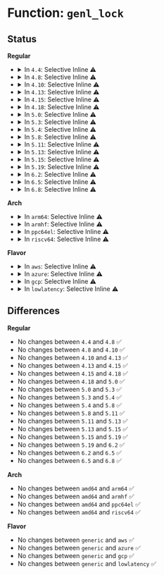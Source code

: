 # Function: <code>genl_lock</code>

## Status
<b>Regular</b>
<ul>
<li>
<details>
<summary>In <code>4.4</code>: Selective Inline ⚠️</summary>

```c
void genl_lock();
```

**Collision:** Unique Global

**Inline:** Selective

**Transformation:** False

**Instances:**

```
In net/netlink/genetlink.c (ffffffff8174f0f0)
Location: net/netlink/genetlink.c:29
Inline: True
Inline callers:
  - net/netlink/genetlink.c:genl_lock_done
  - net/netlink/genetlink.c:genl_lock_dumpit
  - net/netlink/genetlink.c:genl_family_rcv_msg
  - net/netlink/genetlink.c:genl_rcv_msg
  - net/netlink/genetlink.c:ctrl_getfamily
  - net/netlink/genetlink.c:genl_unregister_family
```
**Symbols:**

```
ffffffff8174f0f0-ffffffff8174f107: genl_lock (STB_GLOBAL)
```
</details>
</li>
<li>
<details>
<summary>In <code>4.8</code>: Selective Inline ⚠️</summary>

```c
void genl_lock();
```

**Collision:** Unique Global

**Inline:** Selective

**Transformation:** False

**Instances:**

```
In net/netlink/genetlink.c (ffffffff817bc197)
Location: net/netlink/genetlink.c:29
Inline: True
Inline callers:
  - net/netlink/genetlink.c:ctrl_getfamily
  - net/netlink/genetlink.c:genl_rcv_msg
  - net/netlink/genetlink.c:genl_family_rcv_msg
  - net/netlink/genetlink.c:genl_lock_done
  - net/netlink/genetlink.c:genl_lock_dumpit
  - net/netlink/genetlink.c:genl_lock_start
  - net/netlink/genetlink.c:genl_unregister_family
```
**Symbols:**

```
ffffffff817bb0b0-ffffffff817bb0c7: genl_lock (STB_GLOBAL)
```
</details>
</li>
<li>
<details>
<summary>In <code>4.10</code>: Selective Inline ⚠️</summary>

```c
void genl_lock();
```

**Collision:** Unique Global

**Inline:** Selective

**Transformation:** False

**Instances:**

```
In net/netlink/genetlink.c (ffffffff817ebb77)
Location: net/netlink/genetlink.c:30
Inline: True
Inline callers:
  - net/netlink/genetlink.c:ctrl_getfamily
  - net/netlink/genetlink.c:genl_rcv_msg
  - net/netlink/genetlink.c:genl_family_rcv_msg
  - net/netlink/genetlink.c:genl_lock_done
  - net/netlink/genetlink.c:genl_lock_dumpit
  - net/netlink/genetlink.c:genl_lock_start
  - net/netlink/genetlink.c:genl_unregister_family
```
**Symbols:**

```
ffffffff817eaa50-ffffffff817eaa67: genl_lock (STB_GLOBAL)
```
</details>
</li>
<li>
<details>
<summary>In <code>4.13</code>: Selective Inline ⚠️</summary>

```c
void genl_lock();
```

**Collision:** Unique Global

**Inline:** Selective

**Transformation:** False

**Instances:**

```
In net/netlink/genetlink.c (ffffffff8180badc)
Location: net/netlink/genetlink.c:30
Inline: True
Inline callers:
  - net/netlink/genetlink.c:ctrl_getfamily
  - net/netlink/genetlink.c:genl_rcv_msg
  - net/netlink/genetlink.c:genl_family_rcv_msg
  - net/netlink/genetlink.c:genl_lock_done
  - net/netlink/genetlink.c:genl_lock_dumpit
  - net/netlink/genetlink.c:genl_lock_start
  - net/netlink/genetlink.c:genl_unregister_family
```
**Symbols:**

```
ffffffff8180a9d0-ffffffff8180a9e7: genl_lock (STB_GLOBAL)
```
</details>
</li>
<li>
<details>
<summary>In <code>4.15</code>: Selective Inline ⚠️</summary>

```c
void genl_lock();
```

**Collision:** Unique Global

**Inline:** Selective

**Transformation:** False

**Instances:**

```
In net/netlink/genetlink.c (ffffffff8188aa6c)
Location: net/netlink/genetlink.c:31
Inline: True
Inline callers:
  - net/netlink/genetlink.c:ctrl_getfamily
  - net/netlink/genetlink.c:genl_rcv_msg
  - net/netlink/genetlink.c:genl_family_rcv_msg
  - net/netlink/genetlink.c:genl_lock_done
  - net/netlink/genetlink.c:genl_lock_dumpit
  - net/netlink/genetlink.c:genl_lock_start
  - net/netlink/genetlink.c:genl_unregister_family
```
**Symbols:**

```
ffffffff81889900-ffffffff81889917: genl_lock (STB_GLOBAL)
```
</details>
</li>
<li>
<details>
<summary>In <code>4.18</code>: Selective Inline ⚠️</summary>

```c
void genl_lock();
```

**Collision:** Unique Global

**Inline:** Selective

**Transformation:** False

**Instances:**

```
In net/netlink/genetlink.c (ffffffff818de0a1)
Location: net/netlink/genetlink.c:31
Inline: True
Inline callers:
  - net/netlink/genetlink.c:ctrl_getfamily
  - net/netlink/genetlink.c:genl_rcv_msg
  - net/netlink/genetlink.c:genl_family_rcv_msg
  - net/netlink/genetlink.c:genl_lock_done
  - net/netlink/genetlink.c:genl_lock_dumpit
  - net/netlink/genetlink.c:genl_lock_start
  - net/netlink/genetlink.c:genl_unregister_family
```
**Symbols:**

```
ffffffff818dd400-ffffffff818dd417: genl_lock (STB_GLOBAL)
```
</details>
</li>
<li>
<details>
<summary>In <code>5.0</code>: Selective Inline ⚠️</summary>

```c
void genl_lock();
```

**Collision:** Unique Global

**Inline:** Selective

**Transformation:** False

**Instances:**

```
In net/netlink/genetlink.c (ffffffff8190aa61)
Location: net/netlink/genetlink.c:31
Inline: True
Inline callers:
  - net/netlink/genetlink.c:ctrl_getfamily
  - net/netlink/genetlink.c:genl_rcv_msg
  - net/netlink/genetlink.c:genl_family_rcv_msg
  - net/netlink/genetlink.c:genl_lock_done
  - net/netlink/genetlink.c:genl_lock_dumpit
  - net/netlink/genetlink.c:genl_lock_start
  - net/netlink/genetlink.c:genl_unregister_family
```
**Symbols:**

```
ffffffff81909dc0-ffffffff81909dd7: genl_lock (STB_GLOBAL)
```
</details>
</li>
<li>
<details>
<summary>In <code>5.3</code>: Selective Inline ⚠️</summary>

```c
void genl_lock();
```

**Collision:** Unique Global

**Inline:** Selective

**Transformation:** False

**Instances:**

```
In net/netlink/genetlink.c (ffffffff8196be5f)
Location: net/netlink/genetlink.c:31
Inline: True
Inline callers:
  - net/netlink/genetlink.c:ctrl_getfamily
  - net/netlink/genetlink.c:genl_rcv_msg
  - net/netlink/genetlink.c:genl_family_rcv_msg
  - net/netlink/genetlink.c:genl_lock_done
  - net/netlink/genetlink.c:genl_lock_dumpit
  - net/netlink/genetlink.c:genl_lock_start
  - net/netlink/genetlink.c:genl_unregister_family
```
**Symbols:**

```
ffffffff8196b1a0-ffffffff8196b1b7: genl_lock (STB_GLOBAL)
```
</details>
</li>
<li>
<details>
<summary>In <code>5.4</code>: Selective Inline ⚠️</summary>

```c
void genl_lock();
```

**Collision:** Unique Global

**Inline:** Selective

**Transformation:** False

**Instances:**

```
In net/netlink/genetlink.c (ffffffff819a280f)
Location: net/netlink/genetlink.c:31
Inline: True
Inline callers:
  - net/netlink/genetlink.c:ctrl_getfamily
  - net/netlink/genetlink.c:genl_rcv_msg
  - net/netlink/genetlink.c:genl_family_rcv_msg
  - net/netlink/genetlink.c:genl_lock_done
  - net/netlink/genetlink.c:genl_lock_dumpit
  - net/netlink/genetlink.c:genl_lock_start
  - net/netlink/genetlink.c:genl_unregister_family
```
**Symbols:**

```
ffffffff819a1b50-ffffffff819a1b67: genl_lock (STB_GLOBAL)
```
</details>
</li>
<li>
<details>
<summary>In <code>5.8</code>: Selective Inline ⚠️</summary>

```c
void genl_lock();
```

**Collision:** Unique Global

**Inline:** Selective

**Transformation:** False

**Instances:**

```
In net/netlink/genetlink.c (ffffffff81a7d59d)
Location: net/netlink/genetlink.c:31
Inline: True
Inline callers:
  - net/netlink/genetlink.c:ctrl_getfamily
  - net/netlink/genetlink.c:genl_rcv_msg
  - net/netlink/genetlink.c:genl_family_rcv_msg_dumpit
  - net/netlink/genetlink.c:genl_lock_done
  - net/netlink/genetlink.c:genl_lock_dumpit
  - net/netlink/genetlink.c:genl_start
  - net/netlink/genetlink.c:genl_unregister_family
```
**Symbols:**

```
ffffffff81a7b610-ffffffff81a7b627: genl_lock (STB_GLOBAL)
```
</details>
</li>
<li>
<details>
<summary>In <code>5.11</code>: Selective Inline ⚠️</summary>

```c
void genl_lock();
```

**Collision:** Unique Global

**Inline:** Selective

**Transformation:** False

**Instances:**

```
In net/netlink/genetlink.c (ffffffff81a8615d)
Location: net/netlink/genetlink.c:31
Inline: True
Inline callers:
  - net/netlink/genetlink.c:ctrl_getfamily
  - net/netlink/genetlink.c:genl_rcv_msg
  - net/netlink/genetlink.c:genl_family_rcv_msg_dumpit
  - net/netlink/genetlink.c:genl_lock_done
  - net/netlink/genetlink.c:genl_lock_dumpit
  - net/netlink/genetlink.c:genl_start
  - net/netlink/genetlink.c:genl_unregister_family
```
**Symbols:**

```
ffffffff81a84460-ffffffff81a84477: genl_lock (STB_GLOBAL)
```
</details>
</li>
<li>
<details>
<summary>In <code>5.13</code>: Selective Inline ⚠️</summary>

```c
void genl_lock();
```

**Collision:** Unique Global

**Inline:** Selective

**Transformation:** False

**Instances:**

```
In net/netlink/genetlink.c (ffffffff81a6e432)
Location: net/netlink/genetlink.c:31
Inline: True
Inline callers:
  - net/netlink/genetlink.c:genl_bind
  - net/netlink/genetlink.c:ctrl_getfamily
  - net/netlink/genetlink.c:genl_rcv_msg
  - net/netlink/genetlink.c:genl_family_rcv_msg_dumpit
  - net/netlink/genetlink.c:genl_lock_done
  - net/netlink/genetlink.c:genl_lock_dumpit
  - net/netlink/genetlink.c:genl_start
  - net/netlink/genetlink.c:genl_unregister_family
```
**Symbols:**

```
ffffffff81a6d550-ffffffff81a6d567: genl_lock (STB_GLOBAL)
```
</details>
</li>
<li>
<details>
<summary>In <code>5.15</code>: Selective Inline ⚠️</summary>

```c
void genl_lock();
```

**Collision:** Unique Global

**Inline:** Selective

**Transformation:** False

**Instances:**

```
In net/netlink/genetlink.c (ffffffff81b27ab2)
Location: net/netlink/genetlink.c:31
Inline: True
Inline callers:
  - net/netlink/genetlink.c:genl_bind
  - net/netlink/genetlink.c:ctrl_getfamily
  - net/netlink/genetlink.c:genl_rcv_msg
  - net/netlink/genetlink.c:genl_family_rcv_msg_dumpit
  - net/netlink/genetlink.c:genl_lock_done
  - net/netlink/genetlink.c:genl_lock_dumpit
  - net/netlink/genetlink.c:genl_start
  - net/netlink/genetlink.c:genl_unregister_family
```
**Symbols:**

```
ffffffff81b26bd0-ffffffff81b26be7: genl_lock (STB_GLOBAL)
```
</details>
</li>
<li>
<details>
<summary>In <code>5.19</code>: Selective Inline ⚠️</summary>

```c
void genl_lock();
```

**Collision:** Unique Global

**Inline:** Selective

**Transformation:** False

**Instances:**

```
In net/netlink/genetlink.c (ffffffff81cb0ad7)
Location: net/netlink/genetlink.c:31
Inline: True
Inline callers:
  - net/netlink/genetlink.c:genl_bind
  - net/netlink/genetlink.c:ctrl_getfamily
  - net/netlink/genetlink.c:genl_rcv_msg
  - net/netlink/genetlink.c:genl_family_rcv_msg_dumpit
  - net/netlink/genetlink.c:genl_lock_done
  - net/netlink/genetlink.c:genl_lock_dumpit
  - net/netlink/genetlink.c:genl_start
  - net/netlink/genetlink.c:genl_unregister_family
```
**Symbols:**

```
ffffffff81caf970-ffffffff81caf98d: genl_lock (STB_GLOBAL)
```
</details>
</li>
<li>
<details>
<summary>In <code>6.2</code>: Selective Inline ⚠️</summary>

```c
void genl_lock();
```

**Collision:** Unique Global

**Inline:** Selective

**Transformation:** False

**Instances:**

```
In net/netlink/genetlink.c (ffffffff81e6f9d9)
Location: net/netlink/genetlink.c:31
Inline: True
Inline callers:
  - net/netlink/genetlink.c:ctrl_getfamily
  - net/netlink/genetlink.c:genl_rcv_msg
  - net/netlink/genetlink.c:genl_family_rcv_msg_dumpit
  - net/netlink/genetlink.c:genl_lock_done
  - net/netlink/genetlink.c:genl_lock_dumpit
  - net/netlink/genetlink.c:genl_start
  - net/netlink/genetlink.c:genl_unregister_family
```
**Symbols:**

```
ffffffff81e6d020-ffffffff81e6d03d: genl_lock (STB_GLOBAL)
```
</details>
</li>
<li>
<details>
<summary>In <code>6.5</code>: Selective Inline ⚠️</summary>

```c
void genl_lock();
```

**Collision:** Unique Global

**Inline:** Selective

**Transformation:** False

**Instances:**

```
In net/netlink/genetlink.c (ffffffff81ecbe59)
Location: net/netlink/genetlink.c:31
Inline: True
Inline callers:
  - net/netlink/genetlink.c:ctrl_getfamily
  - net/netlink/genetlink.c:genl_rcv_msg
  - net/netlink/genetlink.c:genl_family_rcv_msg_dumpit
  - net/netlink/genetlink.c:genl_lock_done
  - net/netlink/genetlink.c:genl_lock_dumpit
  - net/netlink/genetlink.c:genl_start
  - net/netlink/genetlink.c:genl_unregister_family
```
**Symbols:**

```
ffffffff81ec9130-ffffffff81ec914d: genl_lock (STB_GLOBAL)
```
</details>
</li>
<li>
<details>
<summary>In <code>6.8</code>: Selective Inline ⚠️</summary>

```c
void genl_lock();
```

**Collision:** Unique Global

**Inline:** Selective

**Transformation:** False

**Instances:**

```
In net/netlink/genetlink.c (ffffffff81f8f379)
Location: net/netlink/genetlink.c:31
Inline: True
Inline callers:
  - net/netlink/genetlink.c:ctrl_getfamily
  - net/netlink/genetlink.c:genl_rcv_msg
  - net/netlink/genetlink.c:genl_family_rcv_msg_dumpit
  - net/netlink/genetlink.c:genl_done
  - net/netlink/genetlink.c:genl_dumpit
  - net/netlink/genetlink.c:genl_start
  - net/netlink/genetlink.c:genl_unregister_family
```
**Symbols:**

```
ffffffff81f8c350-ffffffff81f8c36d: genl_lock (STB_GLOBAL)
```
</details>
</li>
</ul>
<b>Arch</b>
<ul>
<li>
<details>
<summary>In <code>arm64</code>: Selective Inline ⚠️</summary>

```c
void genl_lock();
```

**Collision:** Unique Global

**Inline:** Selective

**Transformation:** False

**Instances:**

```
In net/netlink/genetlink.c (ffff800010c51acc)
Location: net/netlink/genetlink.c:31
Inline: True
Inline callers:
  - net/netlink/genetlink.c:ctrl_getfamily
  - net/netlink/genetlink.c:genl_rcv_msg
  - net/netlink/genetlink.c:genl_family_rcv_msg
  - net/netlink/genetlink.c:genl_lock_done
  - net/netlink/genetlink.c:genl_lock_dumpit
  - net/netlink/genetlink.c:genl_lock_start
  - net/netlink/genetlink.c:genl_unregister_family
```
**Symbols:**

```
ffff800010c50648-ffff800010c5066c: genl_lock (STB_GLOBAL)
```
</details>
</li>
<li>
<details>
<summary>In <code>armhf</code>: Selective Inline ⚠️</summary>

```c
void genl_lock();
```

**Collision:** Unique Global

**Inline:** Selective

**Transformation:** False

**Instances:**

```
In net/netlink/genetlink.c (c0d611b8)
Location: net/netlink/genetlink.c:31
Inline: True
Inline callers:
  - net/netlink/genetlink.c:ctrl_getfamily
  - net/netlink/genetlink.c:genl_rcv_msg
  - net/netlink/genetlink.c:genl_family_rcv_msg
  - net/netlink/genetlink.c:genl_lock_done
  - net/netlink/genetlink.c:genl_lock_dumpit
  - net/netlink/genetlink.c:genl_lock_start
  - net/netlink/genetlink.c:genl_unregister_family
```
**Symbols:**

```
c0d60364-c0d60388: genl_lock (STB_GLOBAL)
```
</details>
</li>
<li>
<details>
<summary>In <code>ppc64el</code>: Selective Inline ⚠️</summary>

```c
void genl_lock();
```

**Collision:** Unique Global

**Inline:** Selective

**Transformation:** False

**Instances:**

```
In net/netlink/genetlink.c (c000000000d50538)
Location: net/netlink/genetlink.c:31
Inline: True
Inline callers:
  - net/netlink/genetlink.c:ctrl_getfamily
  - net/netlink/genetlink.c:genl_rcv_msg
  - net/netlink/genetlink.c:genl_family_rcv_msg
  - net/netlink/genetlink.c:genl_lock_done
  - net/netlink/genetlink.c:genl_lock_dumpit
  - net/netlink/genetlink.c:genl_lock_start
  - net/netlink/genetlink.c:genl_unregister_family
```
**Symbols:**

```
c000000000d4efa0-c000000000d4efdc: genl_lock (STB_GLOBAL)
```
</details>
</li>
<li>
<details>
<summary>In <code>riscv64</code>: Selective Inline ⚠️</summary>

```c
void genl_lock();
```

**Collision:** Unique Global

**Inline:** Selective

**Transformation:** False

**Instances:**

```
In net/netlink/genetlink.c (ffffffe0007bcbf8)
Location: net/netlink/genetlink.c:31
Inline: True
Inline callers:
  - net/netlink/genetlink.c:ctrl_getfamily
  - net/netlink/genetlink.c:genl_rcv_msg
  - net/netlink/genetlink.c:genl_family_rcv_msg
  - net/netlink/genetlink.c:genl_lock_done
  - net/netlink/genetlink.c:genl_lock_dumpit
  - net/netlink/genetlink.c:genl_lock_start
  - net/netlink/genetlink.c:genl_unregister_family
```
**Symbols:**

```
ffffffe0007bbc40-ffffffe0007bbc6a: genl_lock (STB_GLOBAL)
```
</details>
</li>
</ul>
<b>Flavor</b>
<ul>
<li>
<details>
<summary>In <code>aws</code>: Selective Inline ⚠️</summary>

```c
void genl_lock();
```

**Collision:** Unique Global

**Inline:** Selective

**Transformation:** False

**Instances:**

```
In net/netlink/genetlink.c (ffffffff8194267f)
Location: net/netlink/genetlink.c:31
Inline: True
Inline callers:
  - net/netlink/genetlink.c:ctrl_getfamily
  - net/netlink/genetlink.c:genl_rcv_msg
  - net/netlink/genetlink.c:genl_family_rcv_msg
  - net/netlink/genetlink.c:genl_lock_done
  - net/netlink/genetlink.c:genl_lock_dumpit
  - net/netlink/genetlink.c:genl_lock_start
  - net/netlink/genetlink.c:genl_unregister_family
```
**Symbols:**

```
ffffffff819419c0-ffffffff819419d7: genl_lock (STB_GLOBAL)
```
</details>
</li>
<li>
<details>
<summary>In <code>azure</code>: Selective Inline ⚠️</summary>

```c
void genl_lock();
```

**Collision:** Unique Global

**Inline:** Selective

**Transformation:** False

**Instances:**

```
In net/netlink/genetlink.c (ffffffff818fc16f)
Location: net/netlink/genetlink.c:31
Inline: True
Inline callers:
  - net/netlink/genetlink.c:ctrl_getfamily
  - net/netlink/genetlink.c:genl_rcv_msg
  - net/netlink/genetlink.c:genl_family_rcv_msg
  - net/netlink/genetlink.c:genl_lock_done
  - net/netlink/genetlink.c:genl_lock_dumpit
  - net/netlink/genetlink.c:genl_lock_start
  - net/netlink/genetlink.c:genl_unregister_family
```
**Symbols:**

```
ffffffff818fb4b0-ffffffff818fb4c7: genl_lock (STB_GLOBAL)
```
</details>
</li>
<li>
<details>
<summary>In <code>gcp</code>: Selective Inline ⚠️</summary>

```c
void genl_lock();
```

**Collision:** Unique Global

**Inline:** Selective

**Transformation:** False

**Instances:**

```
In net/netlink/genetlink.c (ffffffff8199380f)
Location: net/netlink/genetlink.c:31
Inline: True
Inline callers:
  - net/netlink/genetlink.c:ctrl_getfamily
  - net/netlink/genetlink.c:genl_rcv_msg
  - net/netlink/genetlink.c:genl_family_rcv_msg
  - net/netlink/genetlink.c:genl_lock_done
  - net/netlink/genetlink.c:genl_lock_dumpit
  - net/netlink/genetlink.c:genl_lock_start
  - net/netlink/genetlink.c:genl_unregister_family
```
**Symbols:**

```
ffffffff81992b50-ffffffff81992b67: genl_lock (STB_GLOBAL)
```
</details>
</li>
<li>
<details>
<summary>In <code>lowlatency</code>: Selective Inline ⚠️</summary>

```c
void genl_lock();
```

**Collision:** Unique Global

**Inline:** Selective

**Transformation:** False

**Instances:**

```
In net/netlink/genetlink.c (ffffffff819b62ff)
Location: net/netlink/genetlink.c:31
Inline: True
Inline callers:
  - net/netlink/genetlink.c:ctrl_getfamily
  - net/netlink/genetlink.c:genl_rcv_msg
  - net/netlink/genetlink.c:genl_family_rcv_msg
  - net/netlink/genetlink.c:genl_lock_done
  - net/netlink/genetlink.c:genl_lock_dumpit
  - net/netlink/genetlink.c:genl_lock_start
  - net/netlink/genetlink.c:genl_unregister_family
```
**Symbols:**

```
ffffffff819b5640-ffffffff819b5657: genl_lock (STB_GLOBAL)
```
</details>
</li>
</ul>

## Differences
<b>Regular</b>
<ul>
<li>
No changes between <code>4.4</code> and <code>4.8</code> ✅
</li>
<li>
No changes between <code>4.8</code> and <code>4.10</code> ✅
</li>
<li>
No changes between <code>4.10</code> and <code>4.13</code> ✅
</li>
<li>
No changes between <code>4.13</code> and <code>4.15</code> ✅
</li>
<li>
No changes between <code>4.15</code> and <code>4.18</code> ✅
</li>
<li>
No changes between <code>4.18</code> and <code>5.0</code> ✅
</li>
<li>
No changes between <code>5.0</code> and <code>5.3</code> ✅
</li>
<li>
No changes between <code>5.3</code> and <code>5.4</code> ✅
</li>
<li>
No changes between <code>5.4</code> and <code>5.8</code> ✅
</li>
<li>
No changes between <code>5.8</code> and <code>5.11</code> ✅
</li>
<li>
No changes between <code>5.11</code> and <code>5.13</code> ✅
</li>
<li>
No changes between <code>5.13</code> and <code>5.15</code> ✅
</li>
<li>
No changes between <code>5.15</code> and <code>5.19</code> ✅
</li>
<li>
No changes between <code>5.19</code> and <code>6.2</code> ✅
</li>
<li>
No changes between <code>6.2</code> and <code>6.5</code> ✅
</li>
<li>
No changes between <code>6.5</code> and <code>6.8</code> ✅
</li>
</ul>
<b>Arch</b>
<ul>
<li>
No changes between <code>amd64</code> and <code>arm64</code> ✅
</li>
<li>
No changes between <code>amd64</code> and <code>armhf</code> ✅
</li>
<li>
No changes between <code>amd64</code> and <code>ppc64el</code> ✅
</li>
<li>
No changes between <code>amd64</code> and <code>riscv64</code> ✅
</li>
</ul>
<b>Flavor</b>
<ul>
<li>
No changes between <code>generic</code> and <code>aws</code> ✅
</li>
<li>
No changes between <code>generic</code> and <code>azure</code> ✅
</li>
<li>
No changes between <code>generic</code> and <code>gcp</code> ✅
</li>
<li>
No changes between <code>generic</code> and <code>lowlatency</code> ✅
</li>
</ul>
